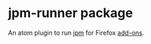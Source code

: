 # jpm-runner package

An atom plugin to run
[jpm](https://developer.mozilla.org/en-US/Add-ons/SDK/Tools/jpm) for Firefox
[add-ons](https://addons.mozilla.org/en-US/developers/docs/sdk/latest/dev-guide/).
